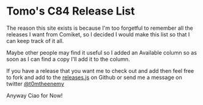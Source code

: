 # Tomo's C84 Release List

The reason this site exists is because I'm too forgetful to remember all the releases I want from Comiket, so I decided I would make this list so that I can keep track of it all. 

Maybe other people may find it useful so I added an Available column so as soon as I can find a copy I'll add it to the column.

If you have a release that you want me to check out and add then feel free to fork and add to the [releases.js](https://github.com/Tomo-san/c84/blob/gh-pages/js/releases.js) on Github or send me a message on twitter [@t0mtheenemy](http://twitter.com/t0mtheenemy)

Anyway Ciao for Now!